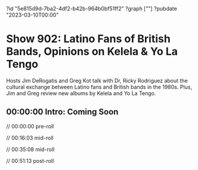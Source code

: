 ?id "5e815d9d-7ba2-4df2-b42b-964b0bf51ff2"
?graph [""]
?pubdate "2023-03-10T00:00"

# Show 902: Latino Fans of British Bands, Opinions on Kelela & Yo La Tengo

Hosts Jim DeRogatis and Greg Kot talk with Dr, Ricky Rodriguez about the cultural exchange between Latino fans and British bands in the 1980s. Plus, Jim and Greg review new albums by Kelela and Yo La Tengo.

## 00:00:00 Intro: Coming Soon

// 00:00:00 pre-roll

// 00:16:03 mid-roll

// 00:35:08 mid-roll

// 00:51:13 post-roll
